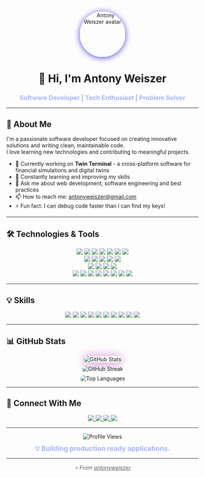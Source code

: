 <div align="center">

<img src="https://avatars.githubusercontent.com/u/195562574?v=4" width="120" style="border-radius: 50%; box-shadow: 0 2px 16px #4f46e5;" alt="Antony Weiszer avatar">

# 👋 Hi, I'm Antony Weiszer

### <span style="color:#a5b4fc">Software Developer | Tech Enthusiast | Problem Solver</span>

</div>

---

## 🚀 About Me

I'm a passionate software developer focused on creating innovative solutions and writing clean, maintainable code.  
I love learning new technologies and contributing to meaningful projects.

- 🔭 Currently working on **Twin Terminal** - a cross-platform software for financial simulations and digital twins
- 🌱 Constantly learning and improving my skills
- 💬 Ask me about web development, software engineering and best practices
- 📫 How to reach me: <a href="mailto:antonyweiszer@gmail.com">antonyweiszer@gmail.com</a>
- ⚡ Fun fact: I can debug code faster than I can find my keys!

---

## 🛠️ Technologies & Tools

<div align="center" style="margin-bottom: 16px;">
  
  <!-- Languages -->
  <img src="https://img.shields.io/badge/-PHP-777BB4?style=for-the-badge&logo=php&logoColor=white"/>
  <img src="https://img.shields.io/badge/-JavaScript-F7DF1E?style=for-the-badge&logo=javascript&logoColor=black"/>
  <img src="https://img.shields.io/badge/-Python-3776AB?style=for-the-badge&logo=python&logoColor=white"/>
  <img src="https://img.shields.io/badge/-C-00599C?style=for-the-badge&logo=c&logoColor=white"/>
  <img src="https://img.shields.io/badge/-C++-00599C?style=for-the-badge&logo=c%2B%2B&logoColor=white"/>
  <img src="https://img.shields.io/badge/-HTML5-E34F26?style=for-the-badge&logo=html5&logoColor=white"/>
  <img src="https://img.shields.io/badge/-CSS3-1572B6?style=for-the-badge&logo=css3&logoColor=white"/>
  <br>
  <!-- Frameworks & Libraries -->
  <img src="https://img.shields.io/badge/-Laravel-FF2D20?style=for-the-badge&logo=laravel&logoColor=white"/>
  <img src="https://img.shields.io/badge/-Livewire-4E56A6?style=for-the-badge&logo=laravel&logoColor=white"/>
  <img src="https://img.shields.io/badge/-Node.js-339933?style=for-the-badge&logo=node.js&logoColor=white"/>
  <img src="https://img.shields.io/badge/-React-61DAFB?style=for-the-badge&logo=react&logoColor=black"/>
  <img src="https://img.shields.io/badge/-Vue.js-4FC08D?style=for-the-badge&logo=vue.js&logoColor=white"/>
  <br>
  <!-- Databases -->
  <img src="https://img.shields.io/badge/-MySQL-4479A1?style=for-the-badge&logo=mysql&logoColor=white"/>
  <img src="https://img.shields.io/badge/-PostgreSQL-4169E1?style=for-the-badge&logo=postgresql&logoColor=white"/>
  <img src="https://img.shields.io/badge/-Oracle-F80000?style=for-the-badge&logo=oracle&logoColor=white"/>
  <img src="https://img.shields.io/badge/-SQLite-003B57?style=for-the-badge&logo=sqlite&logoColor=white"/>
  <br>
  <!-- Tools -->
  <img src="https://img.shields.io/badge/-Git-F05032?style=for-the-badge&logo=git&logoColor=white"/>
  <img src="https://img.shields.io/badge/-Docker-2496ED?style=for-the-badge&logo=docker&logoColor=white"/>
  <img src="https://img.shields.io/badge/-Linux-FCC624?style=for-the-badge&logo=linux&logoColor=black"/>
  <img src="https://img.shields.io/badge/-VS%20Code-007ACC?style=for-the-badge&logo=visual-studio-code&logoColor=white"/>
  <img src="https://img.shields.io/badge/-Visual%20Studio-5C2D91?style=for-the-badge&logo=visual-studio&logoColor=white"/>
  <img src="https://img.shields.io/badge/-Postman-FF6C37?style=for-the-badge&logo=postman&logoColor=white"/>
  <img src="https://img.shields.io/badge/-Insomnia-4000BF?style=for-the-badge&logo=insomnia&logoColor=white"/>
  <img src="https://img.shields.io/badge/-Swagger-85EA2D?style=for-the-badge&logo=swagger&logoColor=black"/>
</div>

---

## 💡 Skills

<div align="center">

  <img src="https://img.shields.io/badge/-API%20Design-10B981?style=for-the-badge"/>
  <img src="https://img.shields.io/badge/-API%20Testing-6366F1?style=for-the-badge"/>
  <img src="https://img.shields.io/badge/-REST%20API-4F46E5?style=for-the-badge"/>
  <img src="https://img.shields.io/badge/-Database%20Design-059669?style=for-the-badge"/>
  <img src="https://img.shields.io/badge/-Database%20Development-2563EB?style=for-the-badge"/>
  <img src="https://img.shields.io/badge/-Web%20Development-F59E42?style=for-the-badge"/>
  <img src="https://img.shields.io/badge/-Software%20Engineering-EAB308?style=for-the-badge"/>
  <img src="https://img.shields.io/badge/-Problem%20Solving-EC4899?style=for-the-badge"/>
  <img src="https://img.shields.io/badge/-Continuous%20Learning-8B5CF6?style=for-the-badge"/>
  <img src="https://img.shields.io/badge/-Teamwork-14B8A6?style=for-the-badge"/>
</div>

---

## 📊 GitHub Stats

<div align="center">
  <img src="https://github-readme-stats.vercel.app/api?username=PHPDEV-OPS&show_icons=true&theme=radical&hide_border=true" alt="GitHub Stats" style="max-width:100%; border-radius: 1rem; box-shadow: 0 2px 24px #a21caf99;"/>
  <br>
  <img src="https://github-readme-streak-stats.herokuapp.com/?user=PHPDEV-OPS&theme=radical&hide_border=true" alt="GitHub Streak" style="max-width:100%; border-radius: 1rem; margin: 8px 0;"/>
  <br>
  <img src="https://github-readme-stats.vercel.app/api/top-langs/?username=PHPDEV-OPS&layout=compact&theme=radical&hide_border=true" alt="Top Languages" style="max-width:100%; border-radius: 1rem;"/>
</div>

---

## 🤝 Connect With Me

<div align="center">
  <a href="https://linkedin.com/in/yourprofile" target="_blank">
    <img src="https://img.shields.io/badge/-LinkedIn-0077B5?style=for-the-badge&logo=linkedin&logoColor=white"/>
  </a>
  <a href="https://twitter.com/yourhandle" target="_blank">
    <img src="https://img.shields.io/badge/-Twitter-1DA1F2?style=for-the-badge&logo=twitter&logoColor=white"/>
  </a>
  <a href="https://yourwebsite.com" target="_blank">
    <img src="https://img.shields.io/badge/-Portfolio-000000?style=for-the-badge&logo=react&logoColor=white"/>
  </a>
  <a href="mailto:antonyweiszer@gmail.com">
    <img src="https://img.shields.io/badge/-Email-D14836?style=for-the-badge&logo=gmail&logoColor=white"/>
  </a>
</div>

---

<div align="center">
  <img src="https://komarev.com/ghpvc/?username=antonyweiszer&color=blueviolet&style=flat-square&label=Profile+Views" alt="Profile Views" />
</div>

<div align="center" style="margin-top: 12px; color: #a5b4fc; font-size: 1.1rem;">
  <strong>💡 Building production ready applications.</strong>
</div>

---

<div align="center" style="opacity: 0.7;">
  <i>⭐️ From <a href="https://github.com/PHPDEV-OPS">antonyweiszer</a></i>
</div>
